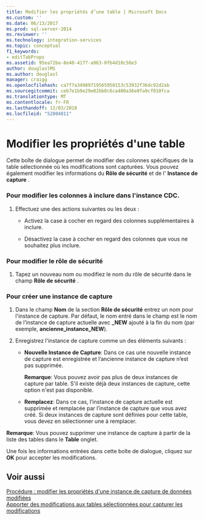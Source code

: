 ```yaml
---
title: Modifier les propriétés d’une table | Microsoft Docs
ms.custom: ''
ms.date: 06/13/2017
ms.prod: sql-server-2014
ms.reviewer: ''
ms.technology: integration-services
ms.topic: conceptual
f1_keywords:
- editTabProps
ms.assetid: 95ea72ba-8e40-4177-a963-0fb4d10c56e3
author: douglaslMS
ms.author: douglasl
manager: craigg
ms.openlocfilehash: ca7f7a34989719565950153c53932f36dc92d2ab
ms.sourcegitcommit: ceb7e1b9e29e02bb0c6ca400a36e0fa9cf010fca
ms.translationtype: MT
ms.contentlocale: fr-FR
ms.lasthandoff: 12/03/2018
ms.locfileid: "52804811"
---
```

# <a name="edit-the-table-properties"></a>Modifier les propriétés d'une table
  Cette boîte de dialogue permet de modifier des colonnes spécifiques de la table sélectionnée où les modifications sont capturées. Vous pouvez également modifier les informations du **Rôle de sécurité** et de l' **Instance de capture** .  
  
### <a name="to-edit-the-columns-to-include-in-the-cdc-instance"></a>Pour modifier les colonnes à inclure dans l'instance CDC.  
  
1.  Effectuez une des actions suivantes ou les deux :  
  
    -   Activez la case à cocher en regard des colonnes supplémentaires à inclure.  
  
    -   Désactivez la case à cocher en regard des colonnes que vous ne souhaitez plus inclure.  
  
### <a name="to-edit-the-security-role"></a>Pour modifier le rôle de sécurité  
  
1.  Tapez un nouveau nom ou modifiez le nom du rôle de sécurité dans le champ **Rôle de sécurité** .  
  
### <a name="to-create-a-new-capture-instance"></a>Pour créer une instance de capture  
  
1.  Dans le champ **Nom** de la section **Rôle de sécurité** entrez un nom pour l'instance de capture. Par défaut, le nom entré dans le champ est le nom de l’instance de capture actuelle avec **_NEW** ajouté à la fin du nom (par exemple, **ancienne_instance_NEW**).  
  
2.  Enregistrez l'instance de capture comme un des éléments suivants :  
  
    -   **Nouvelle Instance de Capture**: Dans ce cas une nouvelle instance de capture est enregistrée et l’ancienne instance de capture n’est pas supprimée.  
  
         **Remarque**: Vous pouvez avoir pas plus de deux instances de capture par table. S'il existe déjà deux instances de capture, cette option n'est pas disponible.  
  
    -   **Remplacez**: Dans ce cas, l’instance de capture actuelle est supprimée et remplacée par l’instance de capture que vous avez créé. Si deux instances de capture sont définies pour cette table, vous devez en sélectionner une à remplacer.  
  
 **Remarque**: Vous pouvez supprimer une instance de capture à partir de la liste des tables dans le **Table** onglet.  
  
 Une fois les informations entrées dans cette boîte de dialogue, cliquez sur **OK** pour accepter les modifications.  
  
## <a name="see-also"></a>Voir aussi  
 [Procédure : modifier les propriétés d'une instance de capture de données modifiées](how-to-edit-the-cdc-instance-properties.md)   
 [Apporter des modifications aux tables sélectionnées pour capturer les modifications](make-changes-to-the-tables-selected-for-capturing-changes.md)  
  
  
